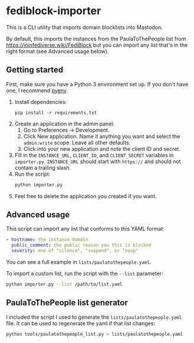 # fediblock-importer
This is a CLI utility that imports domain blocklists into Mastodon.

By default, this imports the instances from the PaulaToThePeople list from https://joinfediverse.wiki/FediBlock but you can import any list that's in the right format (see Advanced usage below).

## Getting started
First, make sure you have a Python 3 environment set up. If you don't have one, I recommend [pyenv](https://github.com/pyenv/pyenv).

1. Install dependencies:
    ```
    pip install -r requirements.txt
    ```
2. Create an application in the admin panel:
    1. Go to Preferences -> Development.
    2. Click New application. Name it anything you want and select the `admin:write` scope. Leave all other defaults.
    3. Click into your new application and note the client ID and secret.
3. Fill in the `INSTANCE_URL`, `CLIENT_ID`, and `CLIENT_SECRET` variables in `importer.py`. `INSTANCE_URL` should start with `https://` and should not contain a trailing slash.
4. Run the script:
    ```bash
    python importer.py
    ```
5. Feel free to delete the application you created if you want.

## Advanced usage
This script can import any list that conforms to this YAML format:
```yaml
- hostname: the instance domain
  public_comment: the public reason you this is blocked
  severity: one of "silence", "suspend", or "noop"
```

You can see a full example in `lists/paulatothepeople.yaml`.

To import a custom list, run the script with the `--list` parameter:
```bash
python importer.py --list /path/to/list.yaml
```

## PaulaToThePeople list generator
I included the script I used to generate the `lists/paulatothepeople.yaml` file. It can be used to regenerate the yaml if that list changes:
```bash
python tools/paulatothepeople_list.py > lists/paulatothepeople.yaml
```
